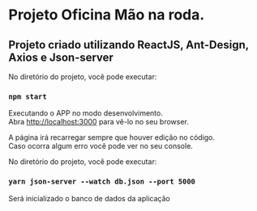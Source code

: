# Projeto Oficina Mão na roda.


## Projeto criado utilizando ReactJS, Ant-Design, Axios e Json-server

No diretório do projeto, você pode executar:

### `npm start`

Executando o APP no modo desenvolvimento.\
Abra [http://localhost:3000](http://localhost:3000) para vê-lo no seu browser.

A página irá recarregar sempre que houver edição no código.\
Caso ocorra algum erro você pode ver no seu console.

No diretório do projeto, você pode executar:

### `yarn json-server --watch db.json --port 5000`

Será inicializado o banco de dados da aplicação
